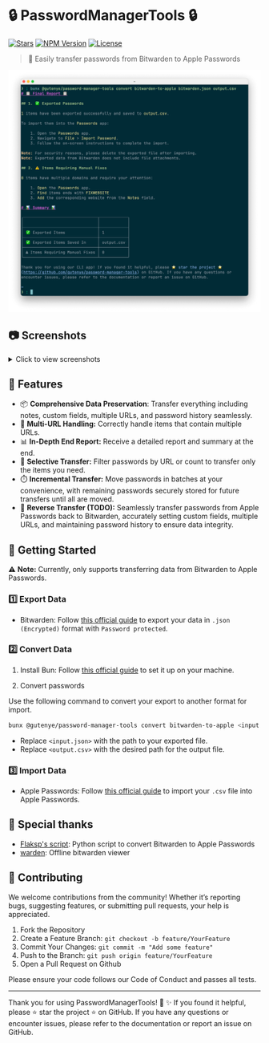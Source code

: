 # 🔒 PasswordManagerTools 🔒


[![Stars](https://img.shields.io/github/stars/gutenye/password-manager-tools?style=social)](https://github.com/gutenye/password-manager-tools) [![NPM Version](https://img.shields.io/npm/v/@gutenye/password-manager-tools)](https://www.npmjs.com/package/@gutenye/password-manager-tools) [![License](https://img.shields.io/github/license/gutenye/password-manager-tools)](https://github.com/gutenye/password-manager-tools/blob/main/LICENSE)

> 🚀 Easily transfer passwords from Bitwarden to Apple Passwords

![Terminal](./assets/Terminal.png)

## 📷 Screenshots

<details>
<summary>Click to view screenshots</summary>

![BitwardenToApplePasswords](./assets/BitwardenToApplePasswords.png)

</details>

## 🌟 Features

- 📦 **Comprehensive Data Preservation**: Transfer everything including notes, custom fields, multiple URLs, and password history seamlessly.
- 🔗 **Multi-URL Handling:** Correctly handle items that contain multiple URLs.
- 📊 **In-Depth End Report:** Receive a detailed report and summary at the end.
- 🎯 **Selective Transfer:** Filter passwords by URL or count to transfer only the items you need.
- ⏱️ **Incremental Transfer:** Move passwords in batches at your convenience, with remaining passwords securely stored for future transfers until all are moved.
- 🔄 **Reverse Transfer (TODO):** Seamlessly transfer passwords from Apple Passwords back to Bitwarden, accurately setting custom fields, multiple URLs, and maintaining password history to ensure data integrity.

## 🚀 Getting Started

⚠ **Note:** Currently, only supports transferring data from Bitwarden to Apple Passwords.

### 1️⃣ Export Data

- Bitwarden: Follow [this official guide](https://bitwarden.com/help/export-your-data) to export your data in `.json (Encrypted)` format with `Password protected`.

### 2️⃣ Convert Data

1. Install Bun: Follow [this official guide](https://bun.sh/docs/installation) to set it up on your machine.

2. Convert passwords

Use the following command to convert your export to another format for import.

```sh
bunx @gutenye/password-manager-tools convert bitwarden-to-apple <input.json> <output.csv>
```

- Replace `<input.json>` with the path to your exported file.
- Replace `<output.csv>` with the desired path for the output file.

### 3️⃣ Import Data

- Apple Passwords: Follow [this official guide](https://support.apple.com/guide/passwords/import-mchl2f1a184c/1.0/mac) to import your `.csv` file into Apple Passwords.

## 🙏 Special thanks

- [Flaksp's script](https://gist.github.com/flaksp/6fe1042e12b6b6908c5193c0d6c124a7): Python script to convert Bitwarden to Apple Passwords
- [warden](https://github.com/thewh1teagle/warden): Offline bitwarden viewer

## 🤝 Contributing

We welcome contributions from the community! Whether it’s reporting bugs, suggesting features, or submitting pull requests, your help is appreciated.

1. Fork the Repository
2. Create a Feature Branch: `git checkout -b feature/YourFeature`
3. Commit Your Changes: `git commit -m "Add some feature"`
4. Push to the Branch: `git push origin feature/YourFeature`
5. Open a Pull Request on Github

Please ensure your code follows our Code of Conduct and passes all tests.

---

Thank you for using PasswordManagerTools! 🔐 ✨ If you found it helpful, please ⭐️ star the project ️️⭐ on GitHub. If you have any questions or encounter issues, please refer to the documentation or report an issue on GitHub.
